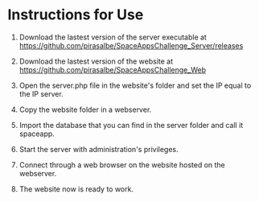 # Instructions for Use

1. Download the lastest version of the server executable at https://github.com/pirasalbe/SpaceAppsChallenge_Server/releases

2. Download the lastest version of the website at https://github.com/pirasalbe/SpaceAppsChallenge_Web

3. Open the server.php file in the website's folder and set the IP equal to the IP server.

4. Copy the website folder in a webserver.

5. Import the database that you can find in the server folder and call it spaceapp.

6. Start the server with administration's privileges.

7. Connect through a web browser on the website hosted on the webserver.

8. The website now is ready to work.
